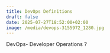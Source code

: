 ```yaml
---
title: DevOps Definitions
draft: false
date: 2025-07-27T18:52:00+02:00
image: /media/devops-3155972_1280.jpg
---
```

DevOps- Developer Operations ?
